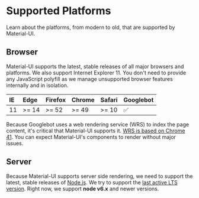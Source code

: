# Supported Platforms

<p class="description">Learn about the platforms, from modern to old, that are supported by Material-UI.</p>

## Browser

Material-UI supports the latest, stable releases of all major browsers and platforms.
We also support Internet Explorer 11.
You don't need to provide any JavaScript polyfill as we manage unsupported browser features internally and in isolation.

| IE    | Edge   | Firefox | Chrome | Safari | Googlebot |
|:------|:-------|:--------|:-------|:-------|:----------|
| 11    | >= 14  | >= 52   | >= 49  | >= 10  | ✅        |

Because Googlebot uses a web rendering service (WRS) to index the page content, it's critical that Material-UI supports it.
[WRS is based on Chrome 41](https://developers.google.com/search/docs/guides/rendering).
You can expect Material-UI's components to render without major issues.

## Server

Because Material-UI supports server side rendering, we need to support the latest, stable releases of [Node.js](https://github.com/nodejs/node).
We try to support the [last active LTS version](https://github.com/nodejs/Release#lts-schedule1). Right now, we support **node v6.x** and newer versions.
